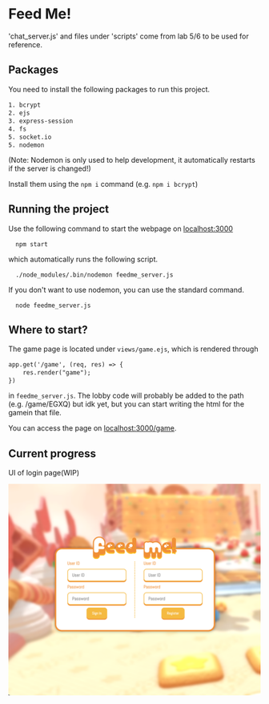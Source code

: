 
# Feed Me!

'chat_server.js' and files under 'scripts' come from lab 5/6 to be used for reference. 

## Packages

You need to install the following packages to run this project.

    1. bcrypt
    2. ejs
    3. express-session
    4. fs
    5. socket.io
    5. nodemon
    
(Note: Nodemon is only used to help development, it automatically restarts if the server is changed!)

Install them using the `npm i` command (e.g. `npm i bcrypt`)

## Running the project

Use the following command to start the webpage on [localhost:3000](localhost:3000)

```
  npm start
```
which automatically runs the following script.
```
  ./node_modules/.bin/nodemon feedme_server.js
```
If you don't want to use nodemon, you can use the standard command.
```
  node feedme_server.js
```

## Where to start?
The game page is located under `views/game.ejs`, which is rendered through

```
app.get('/game', (req, res) => {
    res.render("game");
})
```
in `feedme_server.js`. The lobby code will probably be added to the path (e.g. /game/EGXQ) but idk yet, but you can start writing the html for the gamein that file.

You can access the page on [localhost:3000/game](localhost:3000/game).

## Current progress

UI of login page(WIP)

![FeedMe Login Page](./public/resources/loginpage_sample.png)
